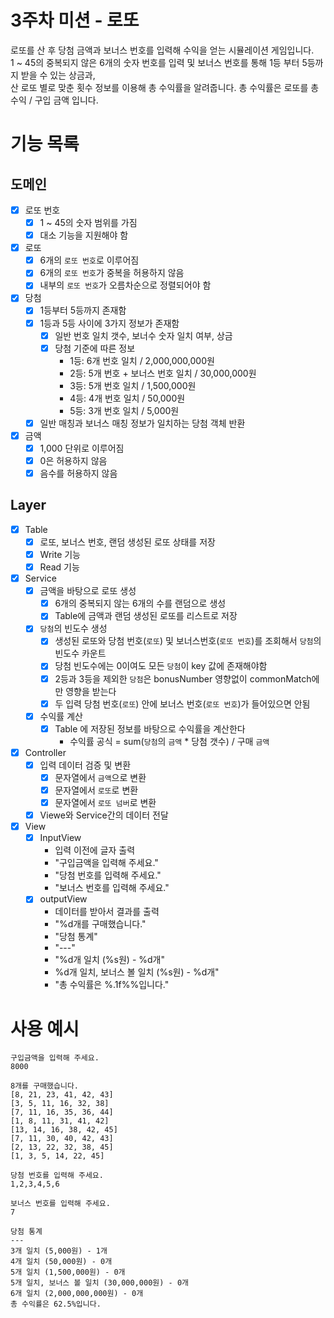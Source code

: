 # 3주차 미션 - 로또
로또를 산 후 당첨 금액과 보너스 번호를 입력해 수익을 얻는 시뮬레이션 게임입니다. <br>
1 ~ 45의 중복되지 않은 6개의 숫자 번호를 입력 및 보너스 번호를 통해 1등 부터 5등까지 받을 수 있는 상금과, <br>
산 로또 별로 맞춘 횟수 정보를 이용해 총 수익률을 알려줍니다. 총 수익률은 로또를 총 수익 / 구입 금액 입니다.

# 기능 목록

## 도메인

- [x] 로또 번호
    - [x] 1 ~ 45의 숫자 범위를 가짐
    - [x] 대소 기능을 지원해야 함

- [x] 로또
    - [x] 6개의 `로또 번호`로 이루어짐
    - [x] 6개의 `로또 번호`가 중복을 허용하지 않음
    - [x] 내부의 `로또 번호`가 오름차순으로 정렬되어야 함

- [x] 당첨
    - [x] 1등부터 5등까지 존재함
    - [x] 1등과 5등 사이에 3가지 정보가 존재함
        - [x] 일반 번호 일치 갯수, 보너수 숫자 일치 여부, 상금
        - [x] 당첨 기준에 따른 정보
            - 1등: 6개 번호 일치 / 2,000,000,000원
            - 2등: 5개 번호 + 보너스 번호 일치 / 30,000,000원
            - 3등: 5개 번호 일치 / 1,500,000원
            - 4등: 4개 번호 일치 / 50,000원
            - 5등: 3개 번호 일치 / 5,000원
    - [x] 일반 매칭과 보너스 매칭 정보가 일치하는 당첨 객체 반환
- [x] 금액
    - [x] 1,000 단위로 이루어짐
    - [x] 0은 허용하지 않음
    - [x] 음수를 허용하지 않음

## Layer
- [x] Table
    - [x] 로또, 보너스 번호, 랜덤 생성된 로또 상태를 저장
    - [x] Write 기능
    - [x] Read 기능
- [x] Service
    - [x] 금액을 바탕으로 로또 생성
        - [x] 6개의 중복되지 않는 6개의 수를 랜덤으로 생성
        - [x] Table에 금액과 랜덤 생성된 로또를 리스트로 저장
    - [x] `당첨`의 빈도수 생성
        - [x] 생성된 로또와 당첨 번호(`로또`) 및 보너스번호(`로또 번호`)를 조회해서 `당첨`의 빈도수 카운트
        - [x] 당첨 빈도수에는 0이여도 모든 `당첨`이 key 값에 존재해야함
        - [x] 2등과 3등을 제외한 `당첨`은 bonusNumber 영향없이 commonMatch에만 영향을 받는다
        - [x] 두 입력 당첨 번호(`로또`) 안에 보너스 번호(`로또 번호`)가 들어있으면 안됨
    - [x] 수익률 계산
        - [x] Table 에 저장된 정보를 바탕으로 수익률을 계산한다
            - 수익률 공식 = sum(`당첨`의 `금액` * 당첨 갯수) / 구매 `금액`
- [x] Controller
    - [x] 입력 데이터 검증 및 변환
        - [x] 문자열에서 `금액`으로 변환
        - [x] 문자열에서 `로또`로 변환
        - [x] 문자열에서 `로또 넘버`로 변환
    - [x] Viewe와 Service간의 데이터 전달
- [x] View
    - [x] InputView
        - 입력 이전에 글자 출력
        - "구입금액을 입력해 주세요."
        - "당첨 번호를 입력해 주세요."
        - "보너스 번호를 입력해 주세요."
    - [x] outputView
        - 데이터를 받아서 결과를 출력
        - "%d개를 구매했습니다."
        - "당첨 통계"
        - "---"
        - "%d개 일치 (%s원) - %d개"
        - %d개 일치, 보너스 볼 일치 (%s원) - %d개"
        - "총 수익률은 %.1f%%입니다."

# 사용 예시
```
구입금액을 입력해 주세요.
8000

8개를 구매했습니다.
[8, 21, 23, 41, 42, 43]
[3, 5, 11, 16, 32, 38]
[7, 11, 16, 35, 36, 44]
[1, 8, 11, 31, 41, 42]
[13, 14, 16, 38, 42, 45]
[7, 11, 30, 40, 42, 43]
[2, 13, 22, 32, 38, 45]
[1, 3, 5, 14, 22, 45]

당첨 번호를 입력해 주세요.
1,2,3,4,5,6

보너스 번호를 입력해 주세요.
7

당첨 통계
---
3개 일치 (5,000원) - 1개
4개 일치 (50,000원) - 0개
5개 일치 (1,500,000원) - 0개
5개 일치, 보너스 볼 일치 (30,000,000원) - 0개
6개 일치 (2,000,000,000원) - 0개
총 수익률은 62.5%입니다.
```